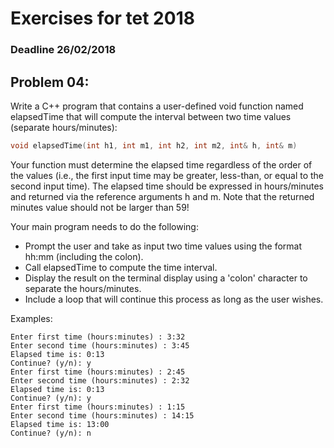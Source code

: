 # Exercises for tet 2018
### Deadline 26/02/2018

## Problem 04: 
Write a C++ program that contains a user-defined void function named elapsedTime that will compute
the interval between two time values (separate hours/minutes):
```c++
void elapsedTime(int h1, int m1, int h2, int m2, int& h, int& m)
```
Your function must determine the elapsed time regardless of the order of the values (i.e., the first input time
may be greater, less-than, or equal to the second input time).
The elapsed time should be expressed in hours/minutes and returned via the reference arguments h and m.
Note that the returned minutes value should not be larger than 59!

Your main program needs to do the following:
- Prompt the user and take as input two time values using the format hh:mm (including the colon).
- Call elapsedTime to compute the time interval.
- Display the result on the terminal display using a 'colon' character to separate the hours/minutes.
- Include a loop that will continue this process as long as the user wishes.

Examples:
```
Enter first time (hours:minutes) : 3:32
Enter second time (hours:minutes) : 3:45
Elapsed time is: 0:13
Continue? (y/n): y
Enter first time (hours:minutes) : 2:45
Enter second time (hours:minutes) : 2:32
Elapsed time is: 0:13
Continue? (y/n): y
Enter first time (hours:minutes) : 1:15
Enter second time (hours:minutes) : 14:15
Elapsed time is: 13:00
Continue? (y/n): n
```
